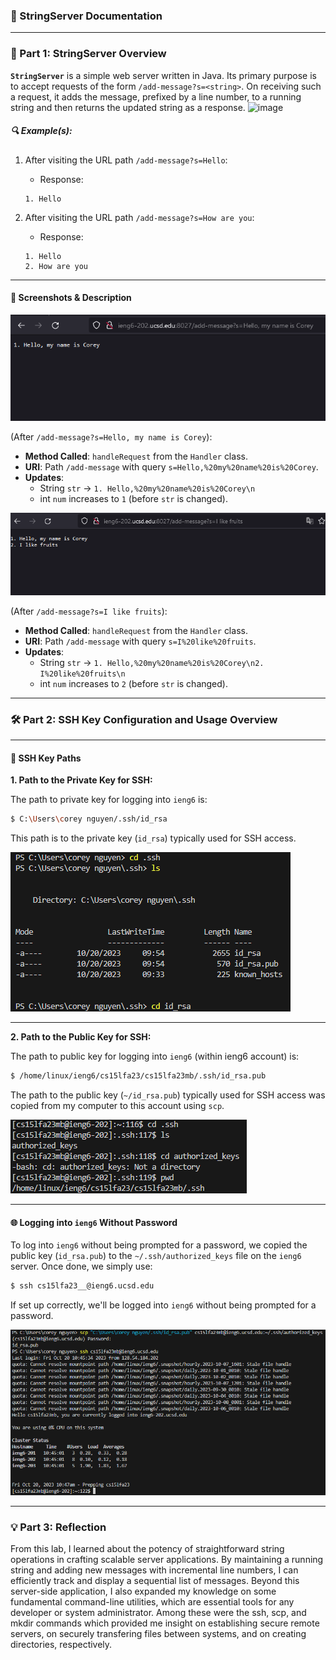 ### 📖 StringServer Documentation

---

### 🚀 Part 1: StringServer Overview

**`StringServer`** is a simple web server written in Java. Its primary purpose is to accept requests of the form `/add-message?s=<string>`. On receiving such a request, it adds the message, prefixed by a line number, to a running string and then returns the updated string as a response.
![image](https://github.com/cnidyllic/cse15l-lab-report-2/assets/146884284/6603b73f-dde4-421e-b1ff-b6981e65628c)


##### 🔍 Example(s):

1. After visiting the URL path `/add-message?s=Hello`:
    - Response:
    ```
    1. Hello
    ```

2. After visiting the URL path `/add-message?s=How are you`:
    - Response:
    ```
    1. Hello
    2. How are you
    ```
---

#### 📸 Screenshots & Description

![image](first-message.png)

(After `/add-message?s=Hello, my name is Corey`):
- **Method Called**: `handleRequest` from the `Handler` class.
- **URI**: Path `/add-message` with query `s=Hello,%20my%20name%20is%20Corey`.
- **Updates**:
  - String `str` -> `1. Hello,%20my%20name%20is%20Corey\n`
  - int `num` increases to `1` (before `str` is changed).

![image](second-message.png) 

(After `/add-message?s=I like fruits`):
- **Method Called**: `handleRequest` from the `Handler` class.
- **URI**: Path `/add-message` with query `s=I%20like%20fruits`.
- **Updates**:
  - String `str` -> `1. Hello,%20my%20name%20is%20Corey\n2. I%20like%20fruits\n`
  - int `num` increases to `2` (before `str` is changed).
 
---

### 🛠 Part 2: SSH Key Configuration and Usage Overview

---

#### 🔑 SSH Key Paths 

**1. Path to the Private Key for SSH:**

The path to private key for logging into `ieng6` is:
```bash
$ C:\Users\corey nguyen/.ssh/id_rsa
```
This path is to the private key (`id_rsa`) typically used for SSH access.

![image](private-key.png)

---

**2. Path to the Public Key for SSH:**

The path to public key for logging into `ieng6` (within ieng6 account) is:
```bash
$ /home/linux/ieng6/cs15lfa23/cs15lfa23mb/.ssh/id_rsa.pub
```
The path to the public key (`~/id_rsa.pub`) typically used for SSH access was copied from my computer to this account using `scp`.

![image](public-key.png)

---

#### 🌐 Logging into `ieng6` Without Password

To log into `ieng6` without being prompted for a password, we copied the public key (`id_rsa.pub`) to the `~/.ssh/authorized_keys` file on the `ieng6` server. Once done, we simply use:

```bash
$ ssh cs15lfa23__@ieng6.ucsd.edu
```
If set up correctly, we'll be logged into `ieng6` without being prompted for a password.

![image](no-password.png)

---

### 💡 Part 3: Reflection

From this lab, I learned about the potency of straightforward string operations in crafting scalable server applications. By maintaining a running string and adding new messages with incremental line numbers, I can efficiently track and display a sequential list of messages. Beyond this server-side application, I also expanded my knowledge on some fundamental command-line utilities, which are essential tools for any developer or system administrator. Among these were the ssh, scp, and mkdir commands which provided me insight on establishing secure remote servers, on securely transfering files between systems, and on creating directories, respectively.
